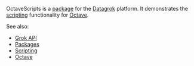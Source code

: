OctaveScripts is a [package](https://datagrok.ai/help/develop/develop#packages) for the [Datagrok](https://datagrok.ai) platform.
It demonstrates the [scripting](https://datagrok.ai/help/develop/scripting) functionality for [Octave](https://octave.org/).

See also: 
  * [Grok API](https://datagrok.ai/help/develop/js-api)
  * [Packages](https://datagrok.ai/help/develop/develop#packages)
  * [Scripting](https://datagrok.ai/help/develop/scripting)
  * [Octave](https://octave.org/)
